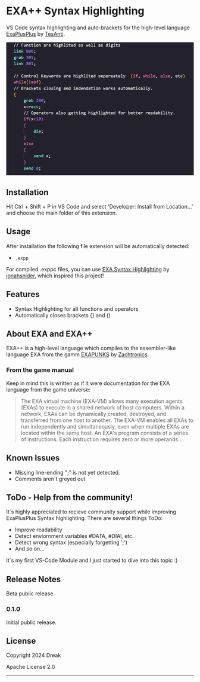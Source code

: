 # EXA++ Syntax Highlighting

VS Code syntax highlighting and auto-brackets for the high-level language [ExaPlusPlus][exa-plus-plus] by [TesAnti][TesAnti-github].


![EXA++ Syntax Highlighting in action](./assets/code-highlighting.png)

## Installation

Hit Ctrl + Shift + P in VS Code and select 'Developer: Install from Location...' and choose the main folder of this extension. 

## Usage

After installation the following file extension will be automatically detected:
- `.expp`

For compiled .exppc files, you can use [EXA Syntax Highlighting][exa-syntax-highlighting] by [jonahsnider][jonahsnider-github], which inspired this project!

## Features

- Syntax Highlighting for all functions and operators
- Automatically closes brackets {} and ()

## About EXA and EXA++

EXA++ is a high-level language which compiles to the assembler-like language EXA from the gamm [EXAPUNKS][exapunks] by [Zachtronics].

### From the game manual

Keep in mind this is written as if it were documentation for the EXA language from the game universe:

> The EXA virtual machine (EXA-VM) allows many execution agents (EXAs) to execute in a shared network of host computers.
> Within a network, EXAs can be dynamically created, destroyed, and transferred from one host to another.
> The EXA-VM enables all EXAs to run independently and simultaneously, even when multiple EXAs are located within the same host.
> An EXA's program consists of a series of instructions. Each instruction requires zero or more operands...


## Known Issues

- Missing line-ending ";" is not yet detected.
- Comments aren´t greyed out

## ToDo - Help from the community!

It´s highly appreciated to recieve community support while improving ExaPlusPlus Syntax highlighting.
There are several things ToDo:
- Improve readability
- Detect enviornment variables #DATA, #DIAl, etc.
- Detect wrong syntax (especially forgetting ';')
- And so on...

It´s my first VS-Code Module and I just started to dive into this topic :)


## Release Notes

Beta public release.

### 0.1.0

Initial public release.

## License

Copyright 2024 Dreak

Apache License 2.0

---

[exapunks]: https://www.zachtronics.com/exapunks/
[zachtronics]: https://www.zachtronics.com/
[exa-plus-plus]: https://github.com/TesAnti/ExaPlusPlus
[TesAnti-github]: https://github.com/TesAnti
[exa-syntax-highlighting]: https://github.com/jonahsnider/exa-syntax-highlighting
[jonahsnider-github]: https://github.com/jonahsnider/